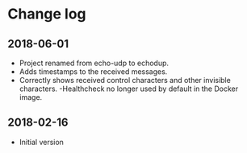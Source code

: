 # Change log

## 2018-06-01
- Project renamed from echo-udp to echodup.
- Adds timestamps to the received messages.
- Correctly shows received control characters and other invisible characters.
-Healthcheck no longer used by default in the Docker image.

## 2018-02-16
- Initial version
